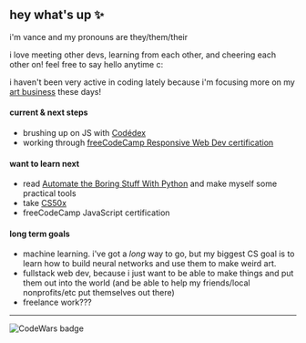 ## hey what's up ✨
i'm vance and my pronouns are they/them/their  

i love meeting other devs, learning from each other, and cheering each other on! feel free to say hello anytime c:

i haven't been very active in coding lately because i'm focusing more on my [art business](https://www.caesiumtea.com) these days!

#### current & next steps
- brushing up on JS with [Codédex](http://www.codedex.io/)
- working through [freeCodeCamp Responsive Web Dev certification](https://www.freecodecamp.org/learn/2022/responsive-web-design)

#### want to learn next
- read [Automate the Boring Stuff With Python](https://automatetheboringstuff.com/) and make myself some practical tools
- take [CS50x](https://www.edx.org/course/introduction-computer-science-harvardx-cs50x)
- freeCodeCamp JavaScript certification

#### long term goals
- machine learning. i've got a *long* way to go, but my biggest CS goal is to learn how to build neural networks and use them to make weird art.
- fullstack web dev, because i just want to be able to make things and put them out into the world (and be able to help my friends/local nonprofits/etc put themselves out there)
- freelance work???

---
![CodeWars badge](https://www.codewars.com/users/caesiumtea/badges/small)

<!--
**caesiumtea/caesiumtea** is a ✨ _special_ ✨ repository because its `README.md` (this file) appears on your GitHub profile.

Here are some ideas to get you started:

- 🔭 I’m currently working on ...
- 🌱 I’m currently learning ...
- 👯 I’m looking to collaborate on ...
- 🤔 I’m looking for help with ...
- 💬 Ask me about ...
- 📫 How to reach me: ...
- 😄 Pronouns: ...
- ⚡ Fun fact: ...
-->
